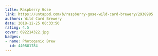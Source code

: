 ```yaml
---
title: Raspberry Gose
link: https://untappd.com/b/raspberry-gose-wild-card-brewery/2938985
authors: Wild Card Brewery
date: 2018-12-25 00:33:50
rating: 4.5
cover: 692214322.jpg
badges:
- name: Photogenic Brew
  id: 440801784
---
```

